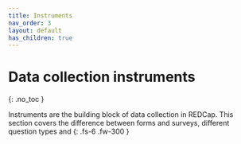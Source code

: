 ```yaml
---
title: Instruments
nav_order: 3
layout: default
has_children: true
---
```


# Data collection instruments
{: .no_toc }

Instruments are the building block of data collection in REDCap. This section covers the difference between forms and surveys, different question types and 
{: .fs-6 .fw-300 }